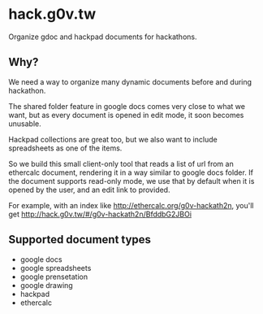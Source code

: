 hack.g0v.tw
===========

Organize gdoc and hackpad documents for hackathons.

## Why?

We need a way to organize many dynamic documents before and during hackathon.

The shared folder feature in google docs comes very close to what we want, but
as every document is opened in edit mode, it soon becomes unusable.

Hackpad collections are great too, but we also want to include spreadsheets as one of the items.

So we build this small client-only tool that reads a list of url from an ethercalc document, rendering it in a way similar to google docs folder.  If the document supports read-only mode, we use that by default when it is opened by the user, and an edit link to provided.

For example, with an index like http://ethercalc.org/g0v-hackath2n, you'll get http://hack.g0v.tw/#/g0v-hackath2n/BfddbG2JBOi

## Supported document types

* google docs
* google spreadsheets
* google prensetation
* google drawing
* hackpad
* ethercalc
